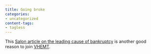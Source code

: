 ```yaml
---
title: Going broke
categories:
- uncategorized
content-tags:
- tagless
---
```


This [Salon article on the leading cause of bankruptcy][1] is another good reason to join [VHEMT][2].

   [1]: http://www.salon.com/tech/feature/2003/10/13/bankrupt_parents/index_np.html
   [2]: http://vhemt.org/
